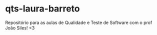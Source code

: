 # qts-laura-barreto
Repositório para as aulas de Qualidade e Teste de Software com o prof João Siles! &lt;3
